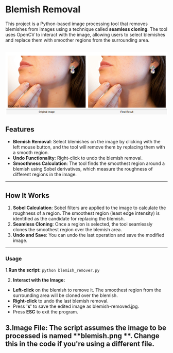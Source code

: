 # Blemish Removal


This project is a Python-based image processing tool that removes blemishes from images using a technique called **seamless cloning**. The tool uses OpenCV to interact with the image, allowing users to select blemishes and replace them with smoother regions from the surrounding area.

![Alt text](blemish-project.png)
---

## Features
- **Blemish Removal**: Select blemishes on the image by clicking with the left mouse button, and the tool will remove them by replacing them with a smooth region.
- **Undo Functionality**: Right-click to undo the blemish removal.
- **Smoothness Calculation**: The tool finds the smoothest region around a blemish using Sobel derivatives, which measure the roughness of different regions in the image.

---

## How It Works
1. **Sobel Calculation**: Sobel filters are applied to the image to calculate the roughness of a region. The smoothest region (least edge intensity) is identified as the candidate for replacing the blemish.
2. **Seamless Cloning**: Once a region is selected, the tool seamlessly clones the smoothest region over the blemish area.
3. **Undo and Save**: You can undo the last operation and save the modified image.

---


### Usage
1.**Run the script:**
`python blemish_remover.py`

2. **Interact with the Image:**
-   **Left-click** on the blemish to remove it. The smoothest region from the surrounding area will be cloned over the blemish.
-   **Right-click** to undo the last blemish removal.
-   Press **'s'** to save the edited image as blemish-removed.jpg.
-   Press **ESC** to exit the program.

3.**Image File:** 
  The script assumes the image to be processed is named **blemish.png **. Change this in the code if you're using a different file.
---



